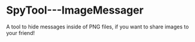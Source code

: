 # SpyTool---ImageMessager
A tool to hide messages inside of PNG files, if you want to share images to your friend!
